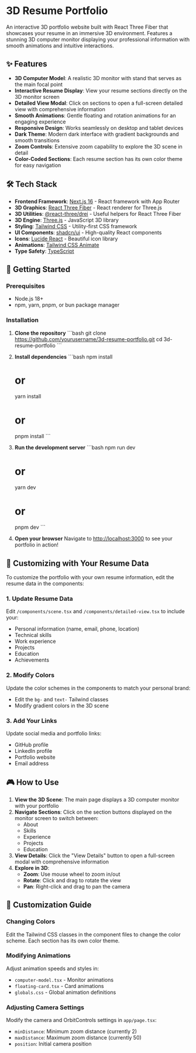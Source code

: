 # 3D Resume Portfolio

An interactive 3D portfolio website built with React Three Fiber that showcases your resume in an immersive 3D environment. Features a stunning 3D computer monitor displaying your professional information with smooth animations and intuitive interactions.

## ✨ Features

- **3D Computer Model**: A realistic 3D monitor with stand that serves as the main focal point
- **Interactive Resume Display**: View your resume sections directly on the 3D monitor screen
- **Detailed View Modal**: Click on sections to open a full-screen detailed view with comprehensive information
- **Smooth Animations**: Gentle floating and rotation animations for an engaging experience
- **Responsive Design**: Works seamlessly on desktop and tablet devices
- **Dark Theme**: Modern dark interface with gradient backgrounds and smooth transitions
- **Zoom Controls**: Extensive zoom capability to explore the 3D scene in detail
- **Color-Coded Sections**: Each resume section has its own color theme for easy navigation

## 🛠️ Tech Stack

- **Frontend Framework**: [Next.js 16](https://nextjs.org/) - React framework with App Router
- **3D Graphics**: [React Three Fiber](https://docs.pmnd.rs/react-three-fiber/) - React renderer for Three.js
- **3D Utilities**: [@react-three/drei](https://github.com/pmndrs/drei) - Useful helpers for React Three Fiber
- **3D Engine**: [Three.js](https://threejs.org/) - JavaScript 3D library
- **Styling**: [Tailwind CSS](https://tailwindcss.com/) - Utility-first CSS framework
- **UI Components**: [shadcn/ui](https://ui.shadcn.com/) - High-quality React components
- **Icons**: [Lucide React](https://lucide.dev/) - Beautiful icon library
- **Animations**: [Tailwind CSS Animate](https://github.com/jamiebuilds/tailwindcss-animate)
- **Type Safety**: [TypeScript](https://www.typescriptlang.org/)

## 🚀 Getting Started

### Prerequisites

- Node.js 18+ 
- npm, yarn, pnpm, or bun package manager

### Installation

1. **Clone the repository**
   \`\`\`bash
   git clone https://github.com/yourusername/3d-resume-portfolio.git
   cd 3d-resume-portfolio
   \`\`\`

2. **Install dependencies**
   \`\`\`bash
   npm install
   # or
   yarn install
   # or
   pnpm install
   \`\`\`

3. **Run the development server**
   \`\`\`bash
   npm run dev
   # or
   yarn dev
   # or
   pnpm dev
   \`\`\`

4. **Open your browser**
   Navigate to [http://localhost:3000](http://localhost:3000) to see your portfolio in action!

## 📝 Customizing with Your Resume Data

To customize the portfolio with your own resume information, edit the resume data in the components:

### 1. Update Resume Data
Edit `/components/scene.tsx` and `/components/detailed-view.tsx` to include your:
- Personal information (name, email, phone, location)
- Technical skills
- Work experience
- Projects
- Education
- Achievements

### 2. Modify Colors
Update the color schemes in the components to match your personal brand:
- Edit the `bg-` and `text-` Tailwind classes
- Modify gradient colors in the 3D scene

### 3. Add Your Links
Update social media and portfolio links:
- GitHub profile
- LinkedIn profile
- Portfolio website
- Email address

## 🎮 How to Use

1. **View the 3D Scene**: The main page displays a 3D computer monitor with your portfolio
2. **Navigate Sections**: Click on the section buttons displayed on the monitor screen to switch between:
   - About
   - Skills
   - Experience
   - Projects
   - Education
3. **View Details**: Click the "View Details" button to open a full-screen modal with comprehensive information
4. **Explore in 3D**: 
   - **Zoom**: Use mouse wheel to zoom in/out
   - **Rotate**: Click and drag to rotate the view
   - **Pan**: Right-click and drag to pan the camera

## 🎨 Customization Guide

### Changing Colors
Edit the Tailwind CSS classes in the component files to change the color scheme. Each section has its own color theme.

### Modifying Animations
Adjust animation speeds and styles in:
- `computer-model.tsx` - Monitor animations
- `floating-card.tsx` - Card animations
- `globals.css` - Global animation definitions

### Adjusting Camera Settings
Modify the camera and OrbitControls settings in `app/page.tsx`:
- `minDistance`: Minimum zoom distance (currently 2)
- `maxDistance`: Maximum zoom distance (currently 50)
- `position`: Initial camera position
